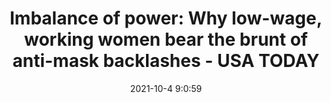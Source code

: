 ---
"title": "Imbalance of power: Why low-wage, working women bear the brunt of anti-mask backlashes - USA TODAY"
"date": "2021-10-4 9:0:59"
"feed_name": "GOOGLENEWSINDUSTRIAL"
"feed_website": "https://news.google.com/search?q=industrial%2Bincident&hl=en-US&gl=US&ceid=US:en"
"feed_rss": "https://news.google.com/rss/search?q=industrial%2Bincident&hl=en-US&gl=US&ceid=US:en"
"link": "https://www.usatoday.com/story/news/nation/2021/10/04/covid-mask-enforcement-women-bear-burden-backlash/5924477001/"
"source": "{'href': 'https://www.usatoday.com', 'title': 'USA TODAY'}"
"file": "_posts/2021-1-1-b80e97dfbfc40cfab2bbfb12ec7d332e5bd21a9b.md"
"accident": "0"
"drilling": "0"
"dead": "0"
"injured": "0"
"arrested": "0"
"place": "unknown place"
"where": "unknown site"
"causes": "unknown"
"place_uri": "unknown place"
---